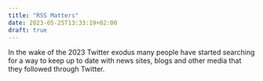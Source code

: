 ```yaml
---
title: "RSS Matters"
date: 2023-05-25T13:33:19+02:00
draft: true
---
```


In the wake of the 2023 Twitter exodus many people have started searching for a way to keep up to date with news sites, blogs and other media that they followed through Twitter. 
